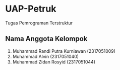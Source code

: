 # UAP-Petruk

Tugas Pemrograman Terstruktur

## Nama Anggota Kelompok

1. Muhammad Randi Putra Kurniawan        (2317051009)
2. Muhammad Alvin                        (2317051040)
3. Muhammad Zidan Rosyid                 (2317051044)
